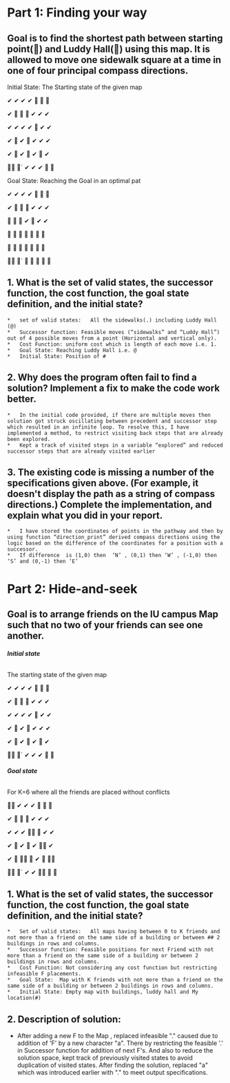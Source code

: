 # Part 1: Finding your way

## Goal is to find the shortest path between starting point(🤷‍) and Luddy Hall(🏯) using this map. It is allowed to move one sidewalk square at a time in one of four principal compass directions.


Initial State:
The Starting state of the given map

✔	  ✔	  ✔	  ✔	 🕍	🕍   🕍

✔	 🕍    🕍	 🕍	 ✔	   ✔	   ✔

✔	  ✔	  ✔	 ✔	   🕍	   ✔     ✔	

✔	 🕍     ✔	 🕍	 ✔	   ✔ 	   ✔

✔	 🕍     ✔	 🕍	 ✔	   🕍    ✔

🤷‍♂️  🕍`  ✔    ✔	  ✔	 🕍	 🏯

Goal State:
Reaching the Goal in an optimal pat

✔	  ✔	  ✔	 ✔	 🕍	🕍	   🕍

✔	 🕍	 🕍	🕍	 ✔	   ✔      ✔

🛴	 🛴	🛴	   ✔	 🕍	 ✔    ✔	

🛴	 🕍	🛴	   🕍	 🛴	🛴 	🛴

🛴	 🕍	🛴	   🕍	 🛴	🕍   🛴

🤷‍♂️ 🕍` 🛴    🛴  🛴	🕍	   🏯





## 1.	What is the set of valid states, the successor function, the cost function, the goal state definition, and the initial state?
    *	set of valid states:   All the sidewalks(.) including Luddy Hall (@)
    *	Successor function: Feasible moves (“sidewalks” and “Luddy Hall”) out of 4 possible moves from a point (Horizontal and vertical only).
    *	Cost Function: uniform cost which is length of each move i.e. 1.
    *	Goal State: Reaching Luddy Hall i.e. @
    *	Initial State: Position of # 

## 2.	Why does the program often fail to find a solution? Implement a fix to make the code work better.
    *	In the initial code provided, if there are multiple moves then solution got struck oscillating between precedent and successor step which resulted in an infinite loop. To resolve this, I have implemented a method, to restrict visiting back steps that are already been explored. 
    *	Kept a track of visited steps in a variable “explored” and reduced successor steps that are already visited earlier

## 3.	The existing code is missing a number of the specifications given above. (For example, it doesn't display the path as a string of compass directions.) Complete the implementation, and explain what you did in your report.
    *	I have stored the coordinates of points in the pathway and then by using function “direction_print” derived compass directions using the logic based on the difference of the coordinates for a position with a successor.
    *	If difference  is (1,0) then  ‘N’ , (0,1) then ‘W’ , (-1,0) then ‘S’ and (0,-1) then ‘E’


# Part 2: Hide-and-seek
## Goal is to arrange friends on the IU campus Map such that no two of your friends can see one another.

###### **Initial state**
The starting state of the given map

✔	    ✔	    ✔	   ✔	   🕍	   🕍   🕍

✔	   🕍    🕍	   🕍	   ✔	   ✔	   ✔

✔	    ✔	    ✔	    ✔	   🕍	   ✔     ✔	

✔	   🕍	    ✔	    🕍	✔	   ✔ 	   ✔

✔	   🕍	    ✔	    🕍	✔	   🕍    ✔

🤷‍♂️  🕍`    ✔	  ✔	 ✔	   🕍	   🏯

###### **Goal state**

For K=6 where all the friends are placed without conflicts

🤦‍♂️  ✔	    ✔	    ✔    🕍    🕍   🕍

✔	   🕍	   🕍	   🕍	   ✔	  ✔	  ✔

✔	   ✔	    ✔	   🤦‍♂️ 🕍    ✔     ✔

✔	   🕍	   ✔	   🕍	   ✔	 🤦‍♂️	✔

✔     🕍    🤦‍♂️	 🕍	 ✔	  🕍     🤦‍♂️

🤷‍♂️  🕍`    ✔	 ✔	   🤦‍♂️	🕍	   🏯

## 1.	What is the set of valid states, the successor function, the cost function, the goal state definition, and the initial state?
    *	Set of valid states:   All maps having between 0 to K friends and not more than a friend on the same side of a building or between ## 2 buildings in rows and columns. 
    *	Successor function: Feasible positions for next Friend with not more than a friend on the same side of a building or between 2 buildings in rows and columns. 
    *	Cost Function: Not considering any cost function but restricting infeasible F placements. 
    *	Goal State:  Map with K friends with not more than a friend on the same side of a building or between 2 buildings in rows and columns.
    *	Initial State: Empty map with buildings, luddy hall and My location(#)
## 2. Description of solution:
   *	After adding a new F to the Map , replaced infeasible "." caused due to addition of 'F' by a new character "a". There by restricting the feasible '.' in Successor function for addition of next F's. And also to reduce the solution space, kept track of previously visited states to avoid duplication of visited states. After finding the solution, replaced "a" which was introduced earlier with "." to meet output specifications.
